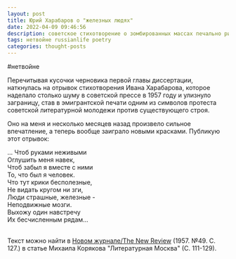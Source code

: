 ```yaml
---
layout: post
title: Юрий Харабаров о "железных людях"
date: 2022-04-09 09:46:56
description: советское стихотворение о зомбированных массах печально рифмуется с сегодняшним днем
tags: нетвойне russianlife poetry
categories: thought-posts
---
```

#нетвойне

Перечитывая кусочки черновика первой главы диссертации, наткнулась на отрывок стихотворения Ивана Харабарова, которое наделало столько шуму в советской прессе в 1957 году и улизнуло заграницу, став в эмигрантской печати одним из символов протеста советской литературной молодежи против существующего строя.

Оно на меня и несколько месяцев назад произвело сильное впечатление, а теперь вообще заиграло новыми красками. Публикую этот отрывок:

<html>
  <head>
    ... Чтоб руками неживыми<br>
    Оглушить меня навек,<br>
    Чтоб забыл я вместе с ними<br>
    То, что был я человек.<br>
    Что тут крики бесполезные,<br>
    Не видать кругом ни зги,<br>
    Люди страшные, железные -<br>
    Неподвижные мозги.<br>
    Выхожу один навстречу<br>
    Их бесчисленным рядам...<br>
    <br>
  </head>
</html>
  
Текст можно найти в [Новом журнале/The New Review](https://newreviewinc.com/pdf/1957/49.pdf) (1957. №49. С. 127.) в статье Михаила Корякова "Литературная Москва" (С. 111-129).
